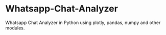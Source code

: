 # Whatsapp-Chat-Analyzer
Whatsapp Chat Analyzer in Python using plotly, pandas, numpy and other modules. 

